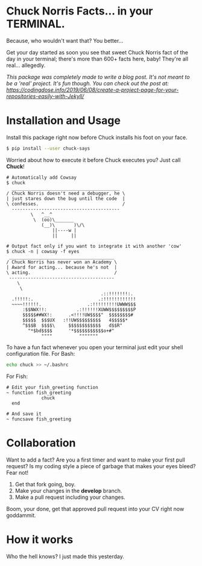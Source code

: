 # Chuck Norris Facts... in your TERMINAL.

Because, who wouldn't want that? You better...

Get your day started as soon you see that sweet Chuck Norris fact of the day in your terminal; there's more than 600+ facts here, baby!
They're all real... allegedly.

_This package was completely made to write a blog post. It's not meant to be a 'real' project. It's fun though._
_You can check out the post at: https://codingdose.info/2019/06/08/create-a-project-page-for-your-repositories-easily-with-Jekyll/_

# Installation and Usage

Install this package right now before Chuck installs his foot on your face.
```bash
$ pip install --user chuck-says
```

Worried about how to execute it before Chuck executes you? Just call **Chuck**!

```
# Automatically add Cowsay
$ chuck
  ________________________________________
/ Chuck Norris doesn't need a debugger, he \
| just stares down the bug until the code  |
\ confesses.                               /
  ----------------------------------------
         \   ^__^
          \  (oo)\_______
             (__)\       )\/\
                 ||----w |
                 ||     ||

# Output fact only if you want to integrate it with another 'cow'
$ chuck -n | cowsay -f eyes
 _______________________________________
/ Chuck Norris has never won an Academy \
| Award for acting... because he's not  |
\ acting.                               /
 ---------------------------------------
    \
     \
                                   .::!!!!!!!:.
  .!!!!!:.                        .:!!!!!!!!!!!!
  ~~~~!!!!!!.                 .:!!!!!!!!!UWWW$$$
      :$$NWX!!:           .:!!!!!!XUWW$$$$$$$$$P
      $$$$$##WX!:      .<!!!!UW$$$$"  $$$$$$$$#
      $$$$$  $$$UX   :!!UW$$$$$$$$$   4$$$$$*
      ^$$$B  $$$$\     $$$$$$$$$$$$   d$$R"
        "*$bd$$$$      '*$$$$$$$$$$$o+#"
             """"          """""""
```

To have a fun fact whenever you open your terminal just edit your shell configuration file.
For Bash:
```bash
echo chuck >> ~/.bashrc
```

For Fish:
```fish
# Edit your fish_greeting function
~ function fish_greeting
             chuck
  end

# And save it
~ funcsave fish_greeting
```

# Collaboration

Want to add a fact? Are you a first timer and want to make your first pull request? Is my coding style a piece of garbage that makes your eyes bleed? Fear not!
1. Get that fork going, boy.
2. Make your changes in the **develop** branch.
3. Make a pull request including your changes.

Boom, your done, get that approved pull request into your CV right now goddammit.

# How it works

Who the hell knows? I just made this yesterday.
